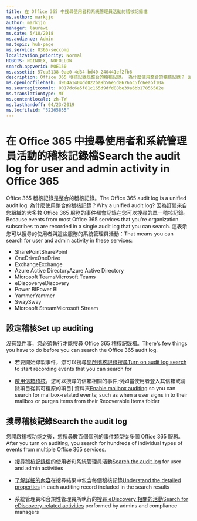 ```yaml
---
title: 在 Office 365 中搜尋使用者和系統管理員活動的稽核記錄檔
ms.author: markjjo
author: markjjo
manager: laurawi
ms.date: 5/18/2018
ms.audience: Admin
ms.topic: hub-page
ms.service: O365-seccomp
localization_priority: Normal
ROBOTS: NOINDEX, NOFOLLOW
search.appverid: MOE150
ms.assetid: 57ca5138-0ae0-4d34-bd40-240441ef2fb6
description: Office 365 稽核記錄是整合的稽核記錄。 為什麼使用整合的稽核記錄？ 因為訂閱來自您組織的大多數 Office 365 服務的事件都會記錄在您可以搜尋的單一稽核記錄。 這表示您可以搜尋的使用者與這些服務的系統管理員活動：
ms.openlocfilehash: d964a1404dd022ba9b56e5d86766c5fc6eabf10a
ms.sourcegitcommit: 0017dc6a5f81c165d9dfd88be39a6bb17856582e
ms.translationtype: MT
ms.contentlocale: zh-TW
ms.lasthandoff: 04/23/2019
ms.locfileid: "32265855"
---
```

# <a name="search-the-audit-log-for-user-and-admin-activity-in-office-365"></a><span data-ttu-id="66940-106">在 Office 365 中搜尋使用者和系統管理員活動的稽核記錄檔</span><span class="sxs-lookup"><span data-stu-id="66940-106">Search the audit log for user and admin activity in Office 365</span></span>

<span data-ttu-id="66940-107">Office 365 稽核記錄是整合的稽核記錄。</span><span class="sxs-lookup"><span data-stu-id="66940-107">The Office 365 audit log is a unified audit log.</span></span> <span data-ttu-id="66940-108">為什麼使用整合的稽核記錄？</span><span class="sxs-lookup"><span data-stu-id="66940-108">Why a unified audit log?</span></span> <span data-ttu-id="66940-109">因為訂閱來自您組織的大多數 Office 365 服務的事件都會記錄在您可以搜尋的單一稽核記錄。</span><span class="sxs-lookup"><span data-stu-id="66940-109">Because events from most Office 365 services that you're organization subscribes to are recorded in a single audit log that you can search.</span></span> <span data-ttu-id="66940-110">這表示您可以搜尋的使用者與這些服務的系統管理員活動：</span><span class="sxs-lookup"><span data-stu-id="66940-110">That means you can search for user and admin activity in these services:</span></span> 
  
- <span data-ttu-id="66940-111">SharePoint</span><span class="sxs-lookup"><span data-stu-id="66940-111">SharePoint</span></span>
- <span data-ttu-id="66940-112">OneDrive</span><span class="sxs-lookup"><span data-stu-id="66940-112">OneDrive</span></span>
- <span data-ttu-id="66940-113">Exchange</span><span class="sxs-lookup"><span data-stu-id="66940-113">Exchange</span></span>
- <span data-ttu-id="66940-114">Azure Active Directory</span><span class="sxs-lookup"><span data-stu-id="66940-114">Azure Active Directory</span></span>
- <span data-ttu-id="66940-115">Microsoft Teams</span><span class="sxs-lookup"><span data-stu-id="66940-115">Microsoft Teams</span></span>
- <span data-ttu-id="66940-116">eDiscovery</span><span class="sxs-lookup"><span data-stu-id="66940-116">eDiscovery</span></span>
- <span data-ttu-id="66940-117">Power BI</span><span class="sxs-lookup"><span data-stu-id="66940-117">Power BI</span></span>
- <span data-ttu-id="66940-118">Yammer</span><span class="sxs-lookup"><span data-stu-id="66940-118">Yammer</span></span>
- <span data-ttu-id="66940-119">Sway</span><span class="sxs-lookup"><span data-stu-id="66940-119">Sway</span></span>
- <span data-ttu-id="66940-120">Microsoft Stream</span><span class="sxs-lookup"><span data-stu-id="66940-120">Microsoft Stream</span></span>
   
 ## <a name="set-up-auditing"></a><span data-ttu-id="66940-121">設定稽核</span><span class="sxs-lookup"><span data-stu-id="66940-121">Set up auditing</span></span>
  
<span data-ttu-id="66940-122">沒有幾件事，您必須執行才能搜尋 Office 365 稽核記錄檔。</span><span class="sxs-lookup"><span data-stu-id="66940-122">There's few things you have to do before you can search the Office 365 audit log.</span></span>
  
- <span data-ttu-id="66940-123">若要開始錄製事件，您可以搜尋[開啟稽核記錄搜尋](turn-audit-log-search-on-or-off.md)</span><span class="sxs-lookup"><span data-stu-id="66940-123">[Turn on audit log search](turn-audit-log-search-on-or-off.md) to start recording events that you can search for</span></span> 
    
- <span data-ttu-id="66940-124">[啟用信箱稽核](enable-mailbox-auditing.md)，您可以搜尋的信箱相關的事件;例如當使用者登入其信箱或清除項目從其可復原的項目] 資料夾</span><span class="sxs-lookup"><span data-stu-id="66940-124">[Enable mailbox auditing](enable-mailbox-auditing.md) so you can search for mailbox-related events; such as when a user signs in to their mailbox or purges items from their Recoverable Items folder</span></span> 
    
 ## <a name="search-the-audit-log"></a><span data-ttu-id="66940-125">搜尋稽核記錄</span><span class="sxs-lookup"><span data-stu-id="66940-125">Search the audit log</span></span>
  
<span data-ttu-id="66940-126">您開啟稽核功能之後，您搜尋數百個個別的事件類型從多個 Office 365 服務。</span><span class="sxs-lookup"><span data-stu-id="66940-126">After you turn on auditing, you search for hundreds of individual types of events from multiple Office 365 services.</span></span>
  
- <span data-ttu-id="66940-127">[搜尋稽核記錄檔](search-the-audit-log-in-security-and-compliance.md)的使用者和系統管理員活動</span><span class="sxs-lookup"><span data-stu-id="66940-127">[Search the audit log](search-the-audit-log-in-security-and-compliance.md) for user and admin activities</span></span> 
    
- <span data-ttu-id="66940-128">[了解詳細的內容](detailed-properties-in-the-office-365-audit-log.md)在搜尋結果中包含每個稽核記錄</span><span class="sxs-lookup"><span data-stu-id="66940-128">[Understand the detailed properties](detailed-properties-in-the-office-365-audit-log.md) in each auditing record included in the search results</span></span> 
    
- <span data-ttu-id="66940-129">系統管理員和合規性管理員所執行的[搜尋 eDiscovery 相關的活動](search-for-ediscovery-activities-in-the-audit-log.md)</span><span class="sxs-lookup"><span data-stu-id="66940-129">[Search for eDiscovery-related activities](search-for-ediscovery-activities-in-the-audit-log.md) performed by admins and compliance managers</span></span> 
